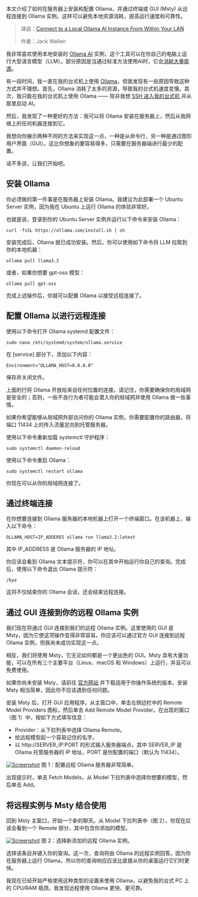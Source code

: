 <!--
title: 局域网内连接本地 Ollama AI 实例
cover: https://cdn.thenewstack.io/media/2025/09/a6aefacd-a-c-_0a1prorvoo-unsplash-ollama.jpg
summary: 本文介绍了如何在服务器上安装和配置 Ollama，并通过终端或 GUI (Msty) 从远程连接到 Ollama 实例。这样可以避免本地资源消耗，提高运行速度和可靠性。
-->

本文介绍了如何在服务器上安装和配置 Ollama，并通过终端或 GUI (Msty) 从远程连接到 Ollama 实例。这样可以避免本地资源消耗，提高运行速度和可靠性。

> 译自：[Connect to a Local Ollama AI Instance From Within Your LAN](https://thenewstack.io/connect-to-a-local-ollama-ai-instance-from-within-your-lan/)
> 
> 作者：Jack Wallen

我非常喜欢使用本地安装的 [Ollama AI](https://thenewstack.io/how-to-set-up-and-run-a-local-llm-with-ollama-and-llama-2/) 实例，这个工具可以在你自己的电脑上运行大型语言模型（LLM）。部分原因是当通过标准方法使用AI时，它会[消耗大量能源](https://thenewstack.io/ai-consumes-lots-of-energy-can-it-ever-be-sustainable/)。

有一段时间，我一直在我的台式机上使用 [Ollama](https://ollama.com/)，但我发现有一些原因导致这种方式并不理想。首先，Ollama 消耗了太多的资源，导致我的台式机速度变慢。其次，我只能在我的台式机上使用 Ollama —— 除非我想 [SSH 进入我的台式机](https://thenewstack.io/linux-ssh-and-key-based-authentication/) 并从那里启动 AI。

然后，我发现了一种更好的方法：我可以将 Ollama 安装在服务器上，然后从我网络上的任何机器连接到它。

我想向你展示两种不同的方法来实现这一点，一种是从命令行，另一种是通过图形用户界面（GUI）。这比你想象的要容易得多，只需要在服务器端进行最少的配置。

话不多说，让我们开始吧。

## 安装 Ollama

你必须做的第一件事是在服务器上安装 Ollama。我建议为此部署一个 Ubuntu Server 实例，因为我在 Ubuntu 上运行 Ollama 的体验非常好。

也就是说，登录到你的 Ubuntu Server 实例并运行以下命令来安装 Ollama：

```
curl -fsSL https://ollama.com/install.sh | sh
```

安装完成后，Ollama 就已成功安装。然后，你可以使用如下命令将 LLM 拉取到你的本地机器：

```
ollama pull llama3.2
```

或者，如果你想要 gpt-oss 模型：

```
ollama pull gpt-oss
```

完成上述操作后，你就可以配置 Ollama 以接受远程连接了。

## 配置 Ollama 以进行远程连接

使用以下命令打开 Ollama systemd 配置文件：

```
sudo nano /etc/systemd/system/ollama.service
```

在 [service] 部分下，添加以下内容：

```
Environment="OLLAMA_HOST=0.0.0.0"
```

保存并关闭文件。

上面的行将 Ollama 开放给来自任何位置的连接。请记住，你需要确保你的局域网是安全的；否则，一些不良行为者可能会潜入你的局域网并使用 Ollama 做一些事情。

如果你希望能够从局域网外部访问你的 Ollama 实例，你需要配置你的路由器，将端口 11434 上的传入流量定向到托管服务器。

使用以下命令重新加载 systemctl 守护程序：

```
sudo systemctl daemon-reload
```

使用以下命令重启 Ollama：

```
sudo systemctl restart ollama
```

你现在可以从你的局域网连接了。

## 通过终端连接

在你想要连接到 Ollama 服务器的本地机器上打开一个终端窗口。在该机器上，输入以下命令：

```
OLLAMA_HOST=IP_ADDERES ollama run llama3.2:latest
```

其中 IP\_ADDRESS 是 Ollama 服务器的 IP 地址。

你应该会看到 Ollama 文本提示符，你可以在其中开始运行你自己的查询。完成后，使用以下命令退出 Ollama 提示符：

```
/bye
```

这将不仅结束你的 Ollama 会话，还会结束远程连接。

## 通过 GUI 连接到你的远程 Ollama 实例

我们现在将通过 GUI 连接到我们的远程 Ollama 实例。这里使用的 GUI 是 Msty，因为它使这项操作变得非常容易。你应该可以通过官方 GUI 连接到远程 Ollama 实例，但我尚未成功实现这一点。

相反，我们将使用 Msty，它无论如何都是一个更出色的 GUI。Msty 具有大量功能，可以在所有三个主要平台（Linux、macOS 和 Windows）上运行，并且可以免费使用。

如果你尚未安装 Msty，请前往 [官方网站](https://msty.ai) 并下载适用于你操作系统的版本。安装 Msty 相当简单，因此你不应该遇到任何问题。

安装 Msty 后，打开 GUI 应用程序。从主窗口中，单击左侧边栏中的 Remote Model Providers 图标，然后单击 Add Remote Model Provider。在出现的窗口（图 1）中，按如下方式填写信息：

* Provider：从下拉列表中选择 Ollama Remote。
* 给远程模型起一个容易记住的名字。
* 以 http://SERVER\_IP:PORT 的形式输入服务器端点，其中 SERVER\_IP 是 Ollama 托管服务器的 IP 地址，PORT 是你配置的端口（默认为 11434）。

[![Screenshot](https://cdn.thenewstack.io/media/2025/09/7ad7facf-ollamaremote.png)](https://cdn.thenewstack.io/media/2025/09/7ad7facf-ollamaremote.png) 图 1：配置远程 Ollama 服务器非常简单。

出现提示时，单击 Fetch Models，从 Model 下拉列表中选择你想要的模型，然后单击 Add。

## 将远程实例与 Msty 结合使用

回到 Msty 主窗口，开始一个新的聊天。从 Model 下拉列表中（图 2），你现在应该会看到一个 Remote 部分，其中包含你添加的模型。

[![Screenshot](https://cdn.thenewstack.io/media/2025/09/20f5b4df-ollamamenu.png)](https://cdn.thenewstack.io/media/2025/09/20f5b4df-ollamamenu.png) 图 2：选择新添加的远程 Ollama 实例。

选择该条目并键入你的查询。这一次，查询将由 Ollama 的远程实例回答。因为你在服务器上运行 Ollama，所以你的查询响应应该比直接从你的桌面运行它们时更快。

我现在已经开始严格使用这种类型的设置来使用 Ollama，以避免我的台式 PC 上的 CPU/RAM 瓶颈。我发现远程使用 Ollama 更快、更可靠。